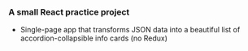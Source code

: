 ### A small React practice project
  - Single-page app that transforms JSON data into a beautiful list of accordion-collapsible info cards (no Redux)
